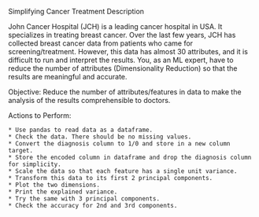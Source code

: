 Simplifying Cancer Treatment
Description

John Cancer Hospital (JCH) is a leading cancer hospital in USA. It specializes in treating breast cancer. Over the last few years, JCH has collected breast cancer data from patients who came for screening/treatment. However, this data has almost 30 attributes, and it is difficult to run and interpret the results. You, as an ML expert, have to reduce the number of attributes
(Dimensionality Reduction) so that the results are meaningful and accurate.

Objective: Reduce the number of attributes/features in data to make the analysis of the results comprehensible to doctors.

Actions to Perform:

    * Use pandas to read data as a dataframe.
    * Check the data. There should be no missing values.
    * Convert the diagnosis column to 1/0 and store in a new column target.
    * Store the encoded column in dataframe and drop the diagnosis column for simplicity.
    * Scale the data so that each feature has a single unit variance.
    * Transform this data to its first 2 principal components.
    * Plot the two dimensions.
    * Print the explained variance.
    * Try the same with 3 principal components.
    * Check the accuracy for 2nd and 3rd components.